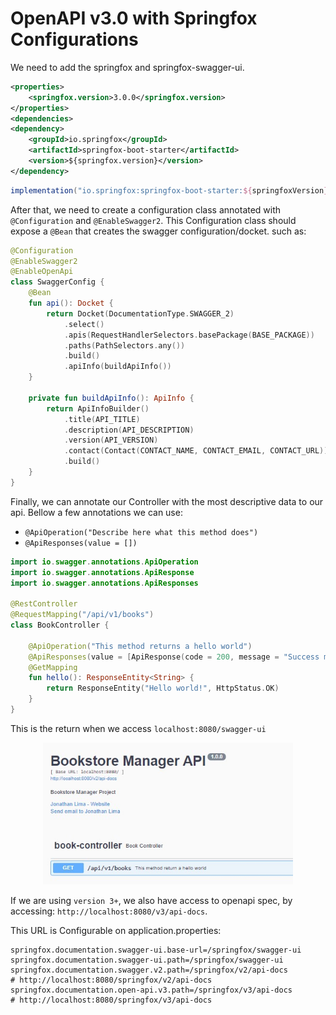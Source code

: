 # OpenAPI v3.0 with Springfox Configurations

We need to add the springfox and springfox-swagger-ui.

```xml
<properties>
    <springfox.version>3.0.0</springfox.version>
</properties>
<dependencies>
<dependency>
    <groupId>io.springfox</groupId>
    <artifactId>springfox-boot-starter</artifactId>
    <version>${springfox.version}</version>
</dependency>
```

```groovy
implementation("io.springfox:springfox-boot-starter:${springfoxVersion}")
```

After that, we need to create a configuration class annotated with `@Configuration` and `@EnableSwagger2`. This
Configuration class should expose a `@Bean` that creates the swagger configuration/docket. such as:

```kotlin
@Configuration
@EnableSwagger2
@EnableOpenApi
class SwaggerConfig {
    @Bean
    fun api(): Docket {
        return Docket(DocumentationType.SWAGGER_2)
            .select()
            .apis(RequestHandlerSelectors.basePackage(BASE_PACKAGE))
            .paths(PathSelectors.any())
            .build()
            .apiInfo(buildApiInfo())
    }

    private fun buildApiInfo(): ApiInfo {
        return ApiInfoBuilder()
            .title(API_TITLE)
            .description(API_DESCRIPTION)
            .version(API_VERSION)
            .contact(Contact(CONTACT_NAME, CONTACT_EMAIL, CONTACT_URL))
            .build()
    }
}
```

Finally, we can annotate our Controller with the most descriptive data to our api. Bellow a few annotations we can use:

- `@ApiOperation("Describe here what this method does")`
- `@ApiResponses(value = [])`

```kotlin
import io.swagger.annotations.ApiOperation
import io.swagger.annotations.ApiResponse
import io.swagger.annotations.ApiResponses

@RestController
@RequestMapping("/api/v1/books")
class BookController {

    @ApiOperation("This method returns a hello world")
    @ApiResponses(value = [ApiResponse(code = 200, message = "Success method return")])
    @GetMapping
    fun hello(): ResponseEntity<String> {
        return ResponseEntity("Hello world!", HttpStatus.OK)
    }
}
```

This is the return when we access `localhost:8080/swagger-ui`

<p align="center"> <img src="../assets/swagger-v2.jpg" width=400/> </p>

If we are using `version 3+`, we also have access to openapi spec, by accessing:
``http://localhost:8080/v3/api-docs``.

This URL is Configurable on application.properties:
```properties
springfox.documentation.swagger-ui.base-url=/springfox/swagger-ui
springfox.documentation.swagger-ui.path=/springfox/swagger-ui
springfox.documentation.swagger.v2.path=/springfox/v2/api-docs
# http://localhost:8080/springfox/v2/api-docs
springfox.documentation.open-api.v3.path=/springfox/v3/api-docs
# http://localhost:8080/springfox/v3/api-docs
```
